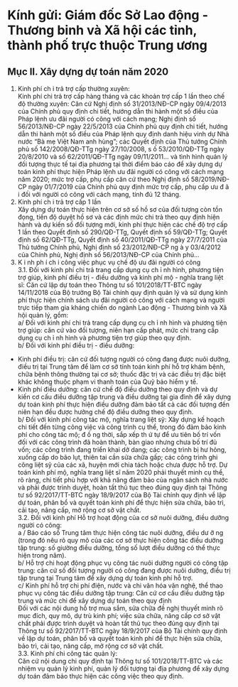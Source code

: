 # Kính gửi: Giám đốc Sở Lao động - Thương binh và Xã hội các tỉnh, thành phố trực thuộc Trung ương

## Mục II. Xây dựng dự toán năm 2020  
1. Kinh phí ch i trả trợ cấp thường xuyên:  
Kinh phí chi trả trợ cấp hàng tháng và các khoản trợ cấp 1 lần theo chế độ thường xuyên: Căn cứ Nghị định số 31/2013/NĐ-CP ngày 09/4/2013 của Chính phủ quy định chi tiết, hướng dẫn thi hành một số điều của Pháp lệnh ưu đãi người có công với cách mạng; Nghị định số 56/2013/NĐ-CP ngày 22/5/2013 của Chính phủ quy định chi tiết, hướng dẫn thi hành một số điều của Pháp lệnh quy định danh hiệu vinh dự Nhà nước “Bà mẹ Việt Nam anh hùng”; các Quyết định của Thủ tướng Chính phủ số 142/2008/QĐ-TTg ngày 27/10/2008, s ố 53/2010/QĐ-TTg ngày 20/8/2010 và số 62/2011/QĐ-TTg ngày 09/11/2011... và tình hình quản lý đối tượng thực tế tại địa phương tại thời điểm báo cáo để xây dựng dự toán kinh phí thực hiện Pháp lệnh ưu đãi người có công với cách mạng năm 2020; mức trợ cấp, phụ cấp căn cứ theo Nghị định số 58/2019/NĐ-CP ngày 01/7/2019 của Chính phủ quy định mức trợ cấp, phụ cấp ưu đ ã i đối với người có công với cách mạng, tính đủ 12 tháng.  
2. Kinh phí ch i trả trợ cấp 1 lần  
Xây dựng dự toán thực hiện trên cơ sở số hồ sơ của đối tượng còn tồn đọng, tiến độ duyệt hồ sơ và các định mức chi trả theo quy định hiện hành và dự kiến số đối tượng mới, kinh phí thực hiện các chế độ trợ cấp 1 lần theo Quyết định số 290/QĐ-TTg, Quyết định số 59/QĐ-TTg; Quyết định số 62/QĐ-TTg, Quyết định số 40/2011/QĐ-TTg ngày 27/7/2011 của Thủ tướng Chính phủ, Nghị định số 23/2012/NĐ-CP ng à y 03/4/2012 của Chính phủ, Nghị định số 56/2013/NĐ-CP của Chính phủ...  
3. K i nh ph í ch i công việc phục vụ chế độ ưu đãi người có công  
3.1. Đối với kinh phí chi trả trang cấp dụng cụ ch ỉ nh hình, phương tiện trợ giúp, kinh phí điều trị - điều dưỡng và kinh phí mộ - nghĩa trang liệt sĩ: Căn cứ lập dự toán theo Thông tư số 101/2018/TT-BTC ngày 14/11/2018 của Bộ trưởng Bộ Tài chính quy định quản lý và sử dụng kinh phí thực hiện chính sách ưu đãi người có công với cách mạng và người trực tiếp tham gia kháng chiến do ngành Lao động - Thương binh và Xã hội quản lý, gồm:  
a/ Đối với kinh phí chi trả trang cấp dụng cụ ch ỉ nh hình và phương tiện trợ giúp: căn cứ vào đối tượng, niên hạn cấp phát, mức chi trang cấp dụng cụ ch ỉ nh hình và phương tiện trợ giúp theo quy định.  
b/ Đối với kinh phí điều trị - điều dưỡng:  
- Kinh phí điều trị: căn cứ đối tượng người có công đang được nuôi dưỡng, điều trị tại Trung tâm để làm cơ sở tính toán kinh phí hỗ trợ khám bệnh, chữa bệnh thông thường tại cơ sở; thuốc đặc trị và các điều trị đặc biệt khác không thuộc phạm vi thanh toán của Quỹ bảo hiểm y tế.  
- Kinh phí điều dưỡng: căn cứ chế độ điều dưỡng theo quy định và dự kiến cơ cấu điều dưỡng tập trung và điều dưỡng tại gia đình để xây dựng dự toán kinh phí thực hiện điều dưỡng đảm bảo tất cả các đối tượng đến niên hạn đều được hưởng chế độ điều dưỡng theo quy định.  
b/ Đối với kinh phí công tác mộ, nghĩa trang liệt sỹ: Xây dựng kế hoạch chi tiết đến từng công việc và công trình cụ thể, trong đó đảm bảo kinh phí cho công tác mộ; đ ồ ng thời, sắp xếp th ứ tự để ưu tiên bố trí vốn đối với các công trình đã hoàn thành, bàn giao nhưng chưa bố trí đủ vốn; các công trình đang triển khai dở dang; các công trình bị hư hỏng, xuống cấp do bão lụt, thiên tai cần sửa chữa gấp; các công trình ghi công liệt sỹ của các xã, huyện mới chia tách hoặc chưa được hỗ trợ. Dự toán kinh phí mộ, nghĩa trang liệt sĩ năm 2020 phải thuyết minh cụ thể, rõ ràng, chi tiết phù hợp với khả năng đảm bảo của ngân sách nhà nước và phải được trình duyệt, hoàn tất thủ tục theo đúng quy định tại Thông tư số 92/2017/TT-BTC ngày 18/9/2017 của Bộ Tài chính quy định về lập dự toán, phân bổ và quyết toán kinh phí để thực hiện sửa chữa, bảo trì, cải tạo, nâng cấp, mở rộng cơ sở vật chất.  
3.2. Đối với kinh phí Hỗ trợ hoạt động của cơ sở nuôi dưỡng, điều dưỡng người có công:  
a / Báo cáo số Trung tâm thực hiện công tác nuôi dưỡng, điều dư ỡ ng (trong đó nêu rõ quy mô của các cơ sở thực hiện công tác điều dưỡng tập trung: số giường điều dưỡng, tổng số lượt điều dưỡng có thể thực hiện trong năm).  
b/ Hỗ trợ chi hoạt động phục vụ công tác nuôi dưỡng người có công tập trung: căn cứ số đối tượng người có công đang được nuôi dưỡng, điều trị tập trung tại Trung tâm để xây dựng dự toán kinh phí hỗ trợ.  
c/ Kinh phí hỗ trợ chi phí điện, nước và chi văn hóa văn nghệ, thể thao phục vụ công tác điều dưỡng tập trung: Căn cứ cơ cấu điều dưỡng tập trung và mức chi để xây dựng dự toán theo quy định  
Đối với các nội dung hỗ trợ mua sắm, sửa chữa đề nghị thuyết minh rõ mục đích, quy mô, dự trù kinh phí; việc sửa chữa, nâng cấp cơ sở vật chất phải được trình duyệt và hoàn tất thủ tục theo đúng quy định tại Thông tư số 92/2017/TT-BTC ngày 18/9/2017 của Bộ Tài chính quy định về lập dự toán, phân bổ và quyết toán kinh phí để thực hiện sửa chữa, bảo trì, cải tạo, nâng cấp, mở rộng cơ sở vật chất.  
3.3. Kinh phí chi công tác quản lý:  
Căn cứ nội dung chi quy định tại Thông tư số 101/2018/TT-BTC và các nhiệm vụ quản lý kinh phí, quản lý đối tượng tại địa phương để xây dựng dự toán đảm bảo thực hiện các công việc theo quy định.